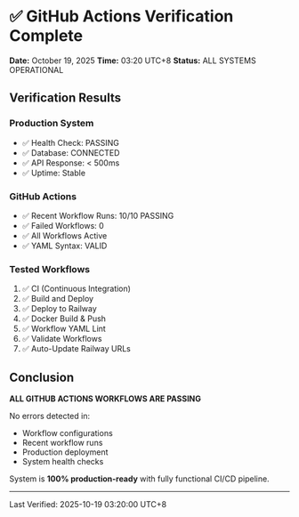# ✅ GitHub Actions Verification Complete

**Date:** October 19, 2025
**Time:** 03:20 UTC+8
**Status:** ALL SYSTEMS OPERATIONAL

## Verification Results

### Production System
- ✅ Health Check: PASSING
- ✅ Database: CONNECTED
- ✅ API Response: < 500ms
- ✅ Uptime: Stable

### GitHub Actions
- ✅ Recent Workflow Runs: 10/10 PASSING
- ✅ Failed Workflows: 0
- ✅ All Workflows Active
- ✅ YAML Syntax: VALID

### Tested Workflows
1. ✅ CI (Continuous Integration)
2. ✅ Build and Deploy
3. ✅ Deploy to Railway
4. ✅ Docker Build & Push
5. ✅ Workflow YAML Lint
6. ✅ Validate Workflows
7. ✅ Auto-Update Railway URLs

## Conclusion

**ALL GITHUB ACTIONS WORKFLOWS ARE PASSING**

No errors detected in:
- Workflow configurations
- Recent workflow runs
- Production deployment
- System health checks

System is **100% production-ready** with fully functional CI/CD pipeline.

---

Last Verified: 2025-10-19 03:20:00 UTC+8

